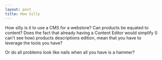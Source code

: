 ```yaml
---
layout: post
title: How Silly
---
```


How silly is it to use a CMS for a webstore?
Can products be equated to content? Does the fact that already having a Content Editor would simplify  (I can't see how) products descriptions edition, mean that you have to leverage the tools you have?

Or do all problems look like nails when all you have is a hammer?
